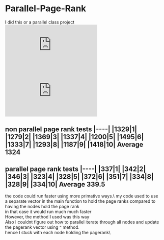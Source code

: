 # Parallel-Page-Rank
I did this or a parallel class project\
![equation](https://latex.codecogs.com/gif.latex?j%20%3D%20i&plus;1)\
![equation](https://latex.codecogs.com/gif.latex?Pagerank%28A%29_j%20%3D%20%5Csum_%7BB%3Dnodes%20%5Cmapsto%20A%20%7D%20%5Cleft%20%28%5Cfrac%7BPagerank%28B%29_i%7D%7BNumberOfNodesBPointsTo%7D%20%5Cright%29)

non parallel page rank tests
|----|
|1329|1|  
|1279|2|
|1369|3|
|1337|4|
|1200|5|
|1495|6|
|1333|7|
|1293|8|
|1187|9|
|1418|10|
Average 1324
----
parallel page rank tests
|----|
|337|1|
|342|2|
|346|3|
|323|4|
|328|5|
|372|6|
|351|7|
|334|8|
|328|9|
|334|10|
Average 339.5
----
the code could run faster using more primative ways.\ 
my code used to use a separate vector in the main function to hold the page ranks compared to having the nodes hold the page rank\
in that case it would run much much faster\
However, the method I used was this way\
Also I couldnt figure out how to parallel iterate through all nodes and update the pagerank vector using ^ method.\
hence I stuck with each node holding the pagerank\
